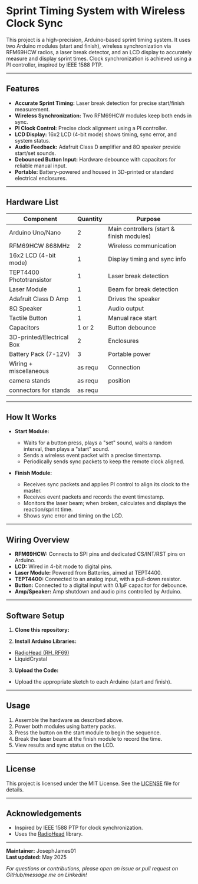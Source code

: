 # Sprint Timing System with Wireless Clock Sync

This project is a high-precision, Arduino-based sprint timing system. It uses two Arduino modules (start and finish), wireless synchronization via RFM69HCW radios, a laser break detector, and an LCD display to accurately measure and display sprint times. Clock synchronization is achieved using a PI controller, inspired by IEEE 1588 PTP.

---

## Features

- **Accurate Sprint Timing:** Laser break detection for precise start/finish measurement.
- **Wireless Synchronization:** Two RFM69HCW modules keep both ends in sync.
- **PI Clock Control:** Precise clock alignment using a PI controller.
- **LCD Display:** 16x2 LCD (4-bit mode) shows timing, sync error, and system status.
- **Audio Feedback:** Adafruit Class D amplifier and 8Ω speaker provide start/set sounds.
- **Debounced Button Input:** Hardware debounce with capacitors for reliable manual input.
- **Portable:** Battery-powered and housed in 3D-printed or standard electrical enclosures.

---

## Hardware List

| Component                 | Quantity | Purpose                                      |
|---------------------------|----------|----------------------------------------------|
| Arduino Uno/Nano          | 2        | Main controllers (start & finish modules)    |
| RFM69HCW 868MHz           | 2        | Wireless communication                       |
| 16x2 LCD (4-bit mode)     | 1        | Display timing and sync info                 |
| TEPT4400 Phototransistor  | 1        | Laser break detection                        |
| Laser Module              | 1        | Beam for break detection                     |
| Adafruit Class D Amp      | 1        | Drives the speaker                           |
| 8Ω Speaker                | 1        | Audio output                                 |
| Tactile Button            | 1        | Manual race start                            |
| Capacitors                | 1 or 2   | Button debounce                              |
| 3D-printed/Electrical Box | 2        | Enclosures                                   |
| Battery Pack (7-12V)      | 3        | Portable power                               |
| Wiring + miscellaneous    | as requ  | Connection                                   |
| camera stands             | as requ  | position                                     |
| connectors for stands     | as requ  |

---

## How It Works

- **Start Module:**  
  - Waits for a button press, plays a "set" sound, waits a random interval, then plays a "start" sound.
  - Sends a wireless event packet with a precise timestamp.
  - Periodically sends sync packets to keep the remote clock aligned.

- **Finish Module:**  
  - Receives sync packets and applies PI control to align its clock to the master.
  - Receives event packets and records the event timestamp.
  - Monitors the laser beam; when broken, calculates and displays the reaction/sprint time.
  - Shows sync error and timing on the LCD.

---

## Wiring Overview

- **RFM69HCW:** Connects to SPI pins and dedicated CS/INT/RST pins on Arduino.
- **LCD:** Wired in 4-bit mode to digital pins.
- **Laser Module:** Powered from Batteries, aimed at TEPT4400.
- **TEPT4400:** Connected to an analog input, with a pull-down resistor.
- **Button:** Connected to a digital input with 0.1μF capacitor for debounce.
- **Amp/Speaker:** Amp shutdown and audio pins controlled by Arduino.

---

## Software Setup

1. **Clone this repository:**


2. **Install Arduino Libraries:**
- [RadioHead (RH_RF69)](https://www.airspayce.com/mikem/arduino/RadioHead/)
- LiquidCrystal

3. **Upload the Code:**
- Upload the appropriate sketch to each Arduino (start and finish).

---

## Usage

1. Assemble the hardware as described above.
2. Power both modules using battery packs.
3. Press the button on the start module to begin the sequence.
4. Break the laser beam at the finish module to record the time.
5. View results and sync status on the LCD.

---

## License

This project is licensed under the MIT License. See the [LICENSE](LICENSE) file for details.

---

## Acknowledgements

- Inspired by IEEE 1588 PTP for clock synchronization.
- Uses the [RadioHead](https://www.airspayce.com/mikem/arduino/RadioHead/) library.

---

**Maintainer:** JosephJames01  
**Last updated:** May 2025

*For questions or contributions, please open an issue or pull request on GitHub/message me on Linkedin!*

